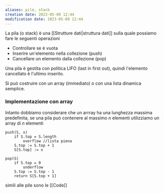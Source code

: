 ```yaml
---
aliases: pile, stack
creation date: 2023-05-09 12:44
modification date: 2023-05-09 12:44
---
```


La pila (o stack) è una [[Strutture dati|struttura dati]] sulla quale possiamo fare le seguenti operazioni
- Controllare se è vuota
- Inserire un'elemento nella collezione (push)
- Cancellare un elemento dalla collezione (pop)

Una pila è gestita con politica LIFO (last in first out), quindi l'elemento cancellato è l'ultimo inserito.

Si può costruire con un array (immediato) o con una lista dinamica semplice.


### Implementazione con array
Intanto dobbiamo considerare che un arrray ha una lunghezza massima predefinita, se una pila può contenere al massimo $n$ elementi utilizziamo un array di $n$ elementi

```clike
push(S, x)
	if S.top = S.length
		overflow //lista piena
	S.top := S.top + 1
	S[S.top] := x
```

```clike
pop(S)
	if S.top = 0
		underflow
	S.top := S.top - 1
	return S[S.top + 1]
```

simili alle pile sono le [[Code]]
